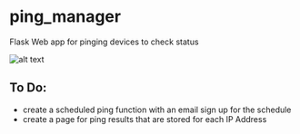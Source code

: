 # ping_manager
Flask Web app for pinging devices to check status

![alt text](https://github.com/dstencil/ping_manager.png)

## To Do:

- create a scheduled ping function with an email sign up for the schedule
- create a page for ping results that are stored for each IP Address

